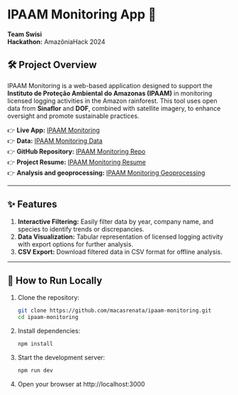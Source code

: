 # IPAAM Monitoring App 🌳

**Team Swisi**  
**Hackathon:** AmazôniaHack 2024  

## 🛠 Project Overview  
IPAAM Monitoring is a web-based application designed to support the **Instituto de Proteção Ambiental do Amazonas (IPAAM)** in monitoring licensed logging activities in the Amazon rainforest. This tool uses open data from **Sinaflor** and **DOF**, combined with satellite imagery, to enhance oversight and promote sustainable practices.  

👉 **Live App:** [IPAAM Monitoring](https://ipaam-monitoring.vercel.app/produtos)    
👉 **Data:** [IPAAM Monitoring Data](https://ipaam-monitoring.vercel.app/api/dados)  
👉 **GitHub Repository:** [IPAAM Monitoring Repo](https://github.com/macasrenata/ipaam-monitoring)   
👉 **Project Resume:** [IPAAM Monitoring Resume](https://docs.google.com/document/d/1RDJtNLLkvkfYPlLr2M0pcBqFnRY79rcM0n5qRfcXuPo/edit?tab=t.0#heading=h.maqb4h99butr)   
👉 **Analysis and geoprocessing:** [IPAAM Monitoring Geoprocessing](https://uiro.shinyapps.io/swisi/)   

---

## ✨ Features  
1. **Interactive Filtering:** Easily filter data by year, company name, and species to identify trends or discrepancies.  
2. **Data Visualization:** Tabular representation of licensed logging activity with export options for further analysis.  
3. **CSV Export:** Download filtered data in CSV format for offline analysis.  

---

## 🚀 How to Run Locally  
1. Clone the repository:  
   ```bash
   git clone https://github.com/macasrenata/ipaam-monitoring.git
   cd ipaam-monitoring
   ```

2. Install dependencies:

    ```bash
   npm install
   ```
    
4. Start the development server:

    ```bash
   npm run dev
   ```

6. Open your browser at http://localhost:3000
